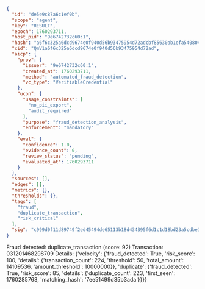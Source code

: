 ```json
{
  "id": "de5e9c87a6c1ef0b",
  "scope": "agent",
  "key": "RESULT",
  "epoch": 1760293711,
  "host_pid": "9e6742732c60:1",
  "hash": "a6f6c325a6dcd9674e0f940d56b93475954d72adcbf85630ab1efa54080480de",
  "cid": "QmV1a6f6c325a6dcd9674e0f940d56b93475954d72ad",
  "aicp": {
    "prov": {
      "issuer": "9e6742732c60:1",
      "created_at": 1760293711,
      "method": "automated_fraud_detection",
      "vc_type": "VerifiableCredential"
    },
    "ucon": {
      "usage_constraints": [
        "no_pii_export",
        "audit_required"
      ],
      "purpose": "fraud_detection_analysis",
      "enforcement": "mandatory"
    },
    "eval": {
      "confidence": 1.0,
      "evidence_count": 0,
      "review_status": "pending",
      "evaluated_at": 1760293711
    }
  },
  "sources": [],
  "edges": [],
  "metrics": {},
  "thresholds": {},
  "tags": [
    "fraud",
    "duplicate_transaction",
    "risk_critical"
  ],
  "sig": "c999d0f11d89749f2ed45494de65113b18d434395f6d1c1d18bd23a5cdbe196c"
}
```

Fraud detected: duplicate_transaction (score: 92)
Transaction: 031201468298709
Details: {'velocity': {'fraud_detected': True, 'risk_score': 100, 'details': {'transaction_count': 224, 'threshold': 50, 'total_amount': 14109536, 'amount_threshold': 10000000}}, 'duplicate': {'fraud_detected': True, 'risk_score': 85, 'details': {'duplicate_count': 223, 'first_seen': 1760285763, 'matching_hash': '7ee51499d35b3ada'}}}}